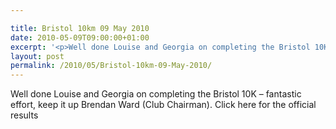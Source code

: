 ```yaml
---

title: Bristol 10km 09 May 2010
date: 2010-05-09T09:00:00+01:00
excerpt: '<p>Well done Louise and Georgia on completing the Bristol 10K - fantastic effort, keep it up Brendan Ward (Club Chairman). Click here for the official results</p>'
layout: post
permalink: /2010/05/Bristol-10km-09-May-2010/
---
```

Well done Louise and Georgia on completing the Bristol 10K &#8211; fantastic effort, keep it up Brendan Ward (Club Chairman). Click here for the official results